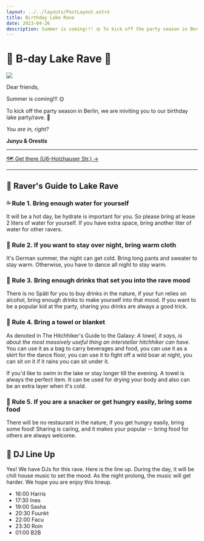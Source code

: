 ```yaml
---
layout: ../../layouts/PostLayout.astro
title: Birthday Lake Rave
date: 2023-04-26
description: Summer is coming!!! 🌞 To kick off the party season in Berlin, join our birthday lake rave party.  
---
```


# 🪼 B-day Lake Rave 🪩

<img class="filter" src="/images/party.png"  />

Dear friends,

Summer is coming!!! 🌞 

To kick off the party season in Berlin, we are iniviting you to our birthday lake party/rave. 🪩  

*You are in, right?*

**Junyu & Orestis**

---

<a class="button primary" href="https://goo.gl/maps/Q9H3yRsFSmytxtBv6">
  🗺️ Get there (U6-Holzhauser Str.) ->
</a>

---

## 🎊 Raver's Guide to Lake Rave

### 💦 Rule 1. Bring enough water for yourself

It will be a hot day, be hydrate is important for you. So please bring at lease 2 liters of water for yourself. If you have extra  space, bring another liter of water for other ravers.

### 🧥 Rule 2. If you want to stay over night, bring warm cloth

It's German summer, the night can get cold. Bring long pants and sweater to stay warm. Otherwise, you have to dance all night to stay warm.

### 🍺 Rule 3. Bring enough drinks that set you into the rave mood

There is no Späti for you to buy drinks in the nature, if your fun relies on alcohol, bring enough drinks to make yourself into that mood. If you want to be a popular kid at the party, sharing you drinks are always a good trick.


### 🧺 Rule 4. Bring a towel or blanket

As denoted in The Hitchhiker's Guide to the Galaxy: *A towel, it says, is about the most massively useful thing an interstellar hitchhiker can have.* You can use it as a bag to carry beverages and food, you can use it as a skirt for the dance floor, you can use it to fight off a wild boar at night, you can sit on it if it rains you can sit under it. 

If you'd like to swim in the lake or stay longer till the evening. A towel is always the perfect item. It can be used for drying your body and also can be an extra layer when it's cold.


### 🍟 Rule 5. If you are a snacker or get hungry easily, bring some food

There will be no restaurant in the nature, if you get hungry easily, bring some food! Sharing is caring, and it makes your popular -- bring food for others are always welcome.

## 🪩 DJ Line Up

Yes! We have DJs for this rave. Here is the line up. 
During the day, it will be chill house music to set the mood. As the night prolong, the music will get harder. We hope you are enjoy this lineup. 

- 16:00 Harris
- 17:30 Ines
- 19:00 Sasha
- 20:30 Fuunkt
- 22:00 Facu
- 23:30 Roin
- 01:00 B2B

